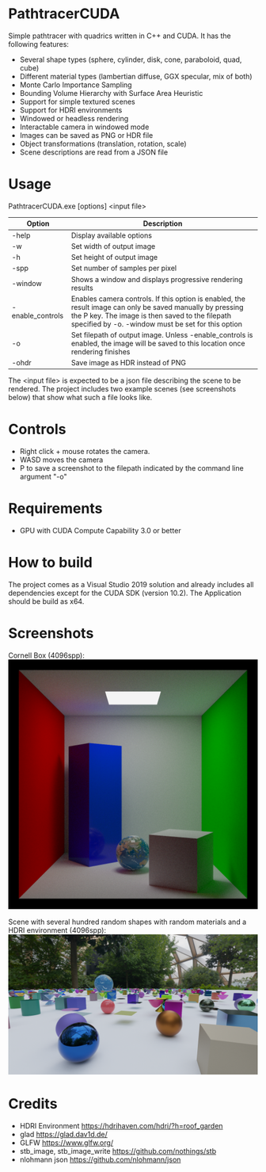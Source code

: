 # PathtracerCUDA
Simple pathtracer with quadrics written in C++ and CUDA. It has the following features:
- Several shape types (sphere, cylinder, disk, cone, paraboloid, quad, cube)
- Different material types (lambertian diffuse, GGX specular, mix of both)
- Monte Carlo Importance Sampling
- Bounding Volume Hierarchy with Surface Area Heuristic
- Support for simple textured scenes
- Support for HDRI environments
- Windowed or headless rendering
- Interactable camera in windowed mode
- Images can be saved as PNG or HDR file
- Object transformations (translation, rotation, scale)
- Scene descriptions are read from a JSON file

# Usage

PathtracerCUDA.exe \[options\] \<input file\>

Option | Description
------------ | -------------
-help               | Display available options
-w                  | Set width of output image
-h                  | Set height of output image
-spp                | Set number of samples per pixel
-window             | Shows a window and displays progressive rendering results
-enable_controls    | Enables camera controls. If this option is enabled, the result image can only be saved manually by pressing the P key. The image is then saved to the filepath specified by -o. -window must be set for this option
-o                  | Set filepath of output image. Unless -enable_controls is enabled, the image will be saved to this location once rendering finishes
-ohdr               | Save image as HDR instead of PNG

The \<input file\> is expected to be a json file describing the scene to be rendered. The project includes two example scenes (see screenshots below) that show what such a file looks like.

# Controls
- Right click + mouse rotates the camera.
- WASD moves the camera
- P to save a screenshot to the filepath indicated by the command line argument "-o"

# Requirements
- GPU with CUDA Compute Capability 3.0 or better

# How to build
The project comes as a Visual Studio 2019 solution and already includes all dependencies except for the CUDA SDK (version 10.2). The Application should be build as x64.

# Screenshots

Cornell Box (4096spp):
![Cornell Box](PathtracerCUDA/cornell_box_4096spp.png?raw=true "Cornell Box")

Scene with several hundred random shapes with random materials and a HDRI environment (4096spp):
![Scene with several hundred random shapes with random materials and a HDRI environment](PathtracerCUDA/generated_scene_4096spp.png?raw=true "Scene with several hundred random shapes with random materials and a HDRI environment")


# Credits
- HDRI Environment https://hdrihaven.com/hdri/?h=roof_garden
- glad https://glad.dav1d.de/
- GLFW https://www.glfw.org/
- stb_image, stb_image_write https://github.com/nothings/stb
- nlohmann json https://github.com/nlohmann/json

